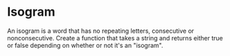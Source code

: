 # Isogram

An isogram is a word that has no repeating letters, consecutive or nonconsecutive. Create a function that takes a string and returns either true or false depending on whether or not it's an "isogram".
